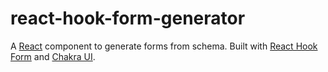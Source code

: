 # react-hook-form-generator

A [React](https://reactjs.org/) component to generate forms from schema. Built with [React Hook Form](https://react-hook-form.com/) and [Chakra UI](https://chakra-ui.com/).
